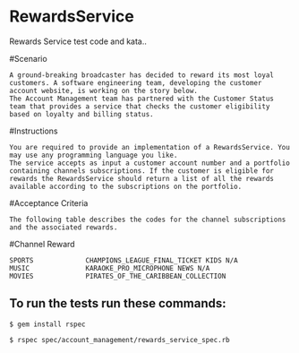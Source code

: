 # RewardsService

Rewards Service test code and kata.. 

#Scenario

	A ground-breaking broadcaster has decided to reward its most loyal customers. A software engineering team, developing the customer account website, is working on the story below.
	The Account Management team has partnered with the Customer Status team that provides a service that checks the customer eligibility based on loyalty and billing status.

#Instructions

	You are required to provide an implementation of a RewardsService. You may use any programming language you like.
	The service accepts as input a customer account number and a portfolio containing channels subscriptions. If the customer is eligible for rewards the RewardsService should return a list of all the rewards available according to the subscriptions on the portfolio.

#Acceptance Criteria

	The following table describes the codes for the channel subscriptions and the associated rewards.

#Channel               Reward

	SPORTS             CHAMPIONS_LEAGUE_FINAL_TICKET KIDS N/A
	MUSIC 			   KARAOKE_PRO_MICROPHONE NEWS N/A
	MOVIES 			   PIRATES_OF_THE_CARIBBEAN_COLLECTION

## To run the tests run these commands:

	$ gem install rspec

	$ rspec spec/account_management/rewards_service_spec.rb

